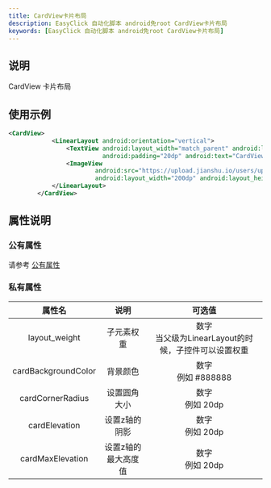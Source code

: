 ```yaml
---
title: CardView卡片布局
description: EasyClick 自动化脚本 android免root CardView卡片布局
keywords: [EasyClick 自动化脚本 android免root CardView卡片布局]
---
```


## 说明
CardView 卡片布局

## 使用示例
```xml showLineNumbers
<CardView>
            <LinearLayout android:orientation="vertical">
                <TextView android:layout_width="match_parent" android:layout_height="wrap_content"
                          android:padding="20dp" android:text="CardView演示"/>
                <ImageView
                        android:src="https://upload.jianshu.io/users/upload_avatars/4321745/406ef6d9-28c1-4f35-8cee-37818cc404af.jpg"
                        android:layout_width="200dp" android:layout_height="200dp" android:scaleType="CENTER_CROP"/>
            </LinearLayout>
        </CardView>
```

## 属性说明

### 公有属性
请参考 [公有属性](/zh-cn/funcs/ui/ui-native-view.md#公有属性)

### 私有属性

| 属性名 | 说明 | 可选值 |
| :------: | :------: | :------: |
| layout_weight | 子元素权重 | 数字<br/>当父级为LinearLayout的时候，子控件可以设置权重|
| cardBackgroundColor | 背景颜色 | 数字 <br/>例如 #888888|
| cardCornerRadius | 设置圆角大小 |  数字 <br/>例如 20dp|
| cardElevation | 设置z轴的阴影 | 数字 <br/>例如 20dp|
| cardMaxElevation | 设置z轴的最大高度值 |数字 <br/>例如 20dp|
